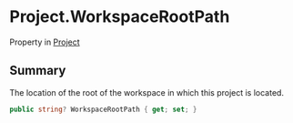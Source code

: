# Project.WorkspaceRootPath

Property in [Project](/docs/api/csharp/yarn.compiler.project.md)

## Summary


The location of the root of the workspace in which this project is
located.


```csharp
public string? WorkspaceRootPath { get; set; }
```

